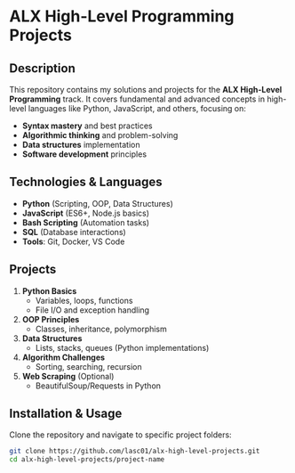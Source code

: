 # ALX High-Level Programming Projects

## Description
This repository contains my solutions and projects for the **ALX High-Level Programming** track. It covers fundamental and advanced concepts in high-level languages like Python, JavaScript, and others, focusing on:
- **Syntax mastery** and best practices  
- **Algorithmic thinking** and problem-solving  
- **Data structures** implementation  
- **Software development** principles  

## Technologies & Languages
- **Python** (Scripting, OOP, Data Structures)  
- **JavaScript** (ES6+, Node.js basics)  
- **Bash Scripting** (Automation tasks)  
- **SQL** (Database interactions)  
- **Tools**: Git, Docker, VS Code  

## Projects
1. **Python Basics**  
   - Variables, loops, functions  
   - File I/O and exception handling  
2. **OOP Principles**  
   - Classes, inheritance, polymorphism  
3. **Data Structures**  
   - Lists, stacks, queues (Python implementations)  
4. **Algorithm Challenges**  
   - Sorting, searching, recursion  
5. **Web Scraping** (Optional)  
   - BeautifulSoup/Requests in Python  

## Installation & Usage  
Clone the repository and navigate to specific project folders:  
```bash  
git clone https://github.com/lasc01/alx-high-level-projects.git  
cd alx-high-level-projects/project-name  
